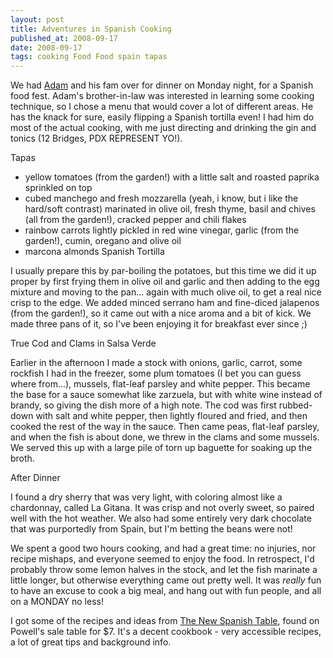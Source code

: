 ```yaml
---
layout: post
title: Adventures in Spanish Cooking
published_at: 2008-09-17
date: 2008-09-17
tags: cooking Food Food spain tapas
---
```


We had [Adam](http://www.adamduvander.com/ "Adam") and his fam over for dinner on Monday night, for a Spanish food fest. Adam's brother-in-law was interested in learning some cooking technique, so I chose a menu that would cover a lot of different areas. He has the knack for sure, easily flipping a Spanish tortilla even! I had him do most of the actual cooking, with me just directing and drinking the gin and tonics (12 Bridges, PDX REPRESENT YO!).

Tapas

*   yellow tomatoes (from the garden!) with a little salt and roasted paprika sprinkled on top
*   cubed manchego and fresh mozzarella (yeah, i know, but i like the hard/soft contrast) marinated in olive oil, fresh thyme, basil and chives (all from the garden!), cracked pepper and chili flakes
*   rainbow carrots lightly pickled in red wine vinegar, garlic (from the garden!), cumin, oregano and olive oil
*   marcona almonds
Spanish Tortilla

I usually prepare this by par-boiling the potatoes, but this time we did it up proper by first frying them in olive oil and garlic and then adding to the egg mixture and moving to the pan... again with much olive oil, to get a real nice crisp to the edge. We added minced serrano ham and fine-diced jalapenos (from the garden!), so it came out with a nice aroma and a bit of kick. We made three pans of it, so I've been enjoying it for breakfast ever since ;)

True Cod and Clams in Salsa Verde

Earlier in the afternoon I made a stock with onions, garlic, carrot, some rockfish I had in the freezer, some plum tomatoes (I bet you can guess where from...), mussels, flat-leaf parsley and white pepper. This became the base for a sauce somewhat like zarzuela, but with white wine instead of brandy, so giving the dish more of a high note. The cod was first rubbed-down with salt and white pepper, then lightly floured and fried, and then cooked the rest of the way in the sauce. Then came peas, flat-leaf parsley, and when the fish is about done, we threw in the clams and some mussels. We served this up with a large pile of torn up baguette for soaking up the broth.

After Dinner

I found a dry sherry that was very light, with coloring almost like a chardonnay, called La Gitana. It was crisp and not overly sweet, so paired well with the hot weather. We also had some entirely very dark chocolate that was purportedly from Spain, but I'm betting the beans were not!

We spent a good two hours cooking, and had a great time: no injuries, nor recipe mishaps, and everyone seemed to enjoy the food. In retrospect, I'd probably throw some lemon halves in the stock, and let the fish marinate a little longer, but otherwise everything came out pretty well. It was *really* fun to have an excuse to cook a big meal, and hang out with fun people, and all on a MONDAY no less!

I got some of the recipes and ideas from [The New Spanish Table](http://www.powells.com/biblio/0761135553 "The New Spanish Table"), found on Powell's sale table for $7. It's a decent cookbook - very accessible recipes, a lot of great tips and background info.